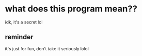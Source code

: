  # what does this program mean??
 idk, it's a secret lol

  ## reminder
  it's just for fun, don't take it seriously lolol

